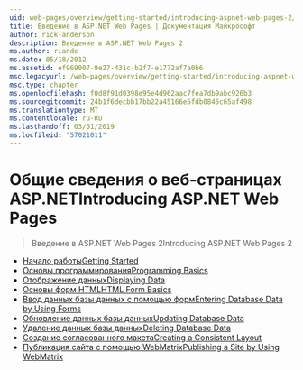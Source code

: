 ```yaml
---
uid: web-pages/overview/getting-started/introducing-aspnet-web-pages-2/index
title: Введение в ASP.NET Web Pages | Документация Майкрософт
author: rick-anderson
description: Введение в ASP.NET Web Pages 2
ms.author: riande
ms.date: 05/18/2012
ms.assetid: ef969007-9e27-431c-b2f7-e1772af7a0b6
msc.legacyurl: /web-pages/overview/getting-started/introducing-aspnet-web-pages-2
msc.type: chapter
ms.openlocfilehash: f0d8f91d0398e95e4d962aac7fea7db9abc926b3
ms.sourcegitcommit: 24b1f6decbb17bb22a45166e5fdb0845c65af498
ms.translationtype: MT
ms.contentlocale: ru-RU
ms.lasthandoff: 03/01/2019
ms.locfileid: "57021011"
---
```

<a name="introducing-aspnet-web-pages"></a><span data-ttu-id="e0080-103">Общие сведения о веб-страницах ASP.NET</span><span class="sxs-lookup"><span data-stu-id="e0080-103">Introducing ASP.NET Web Pages</span></span>
====================
> <span data-ttu-id="e0080-104">Введение в ASP.NET Web Pages 2</span><span class="sxs-lookup"><span data-stu-id="e0080-104">Introducing ASP.NET Web Pages 2</span></span>


- [<span data-ttu-id="e0080-105">Начало работы</span><span class="sxs-lookup"><span data-stu-id="e0080-105">Getting Started</span></span>](getting-started.md)
- [<span data-ttu-id="e0080-106">Основы программирования</span><span class="sxs-lookup"><span data-stu-id="e0080-106">Programming Basics</span></span>](intro-to-web-pages-programming.md)
- [<span data-ttu-id="e0080-107">Отображение данных</span><span class="sxs-lookup"><span data-stu-id="e0080-107">Displaying Data</span></span>](displaying-data.md)
- [<span data-ttu-id="e0080-108">Основы форм HTML</span><span class="sxs-lookup"><span data-stu-id="e0080-108">HTML Form Basics</span></span>](form-basics.md)
- [<span data-ttu-id="e0080-109">Ввод данных базы данных с помощью форм</span><span class="sxs-lookup"><span data-stu-id="e0080-109">Entering Database Data by Using Forms</span></span>](entering-data.md)
- [<span data-ttu-id="e0080-110">Обновление данных базы данных</span><span class="sxs-lookup"><span data-stu-id="e0080-110">Updating Database Data</span></span>](updating-data.md)
- [<span data-ttu-id="e0080-111">Удаление данных базы данных</span><span class="sxs-lookup"><span data-stu-id="e0080-111">Deleting Database Data</span></span>](deleting-data.md)
- [<span data-ttu-id="e0080-112">Создание согласованного макета</span><span class="sxs-lookup"><span data-stu-id="e0080-112">Creating a Consistent Layout</span></span>](layouts.md)
- [<span data-ttu-id="e0080-113">Публикация сайта с помощью WebMatrix</span><span class="sxs-lookup"><span data-stu-id="e0080-113">Publishing a Site by Using WebMatrix</span></span>](publishing.md)

